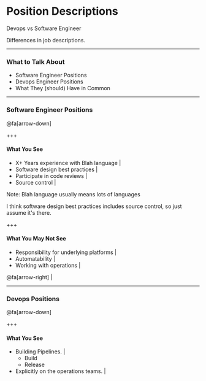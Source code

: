 # Position Descriptions

Devops vs Software Engineer

Differences in job descriptions.

---

### What to Talk About

- Software Engineer Positions
- Devops Engineer Positions
- What They (should) Have in Common

---
### Software Engineer Positions

@fa[arrow-down]

+++

#### What You See

- X+ Years experience with Blah language |
- Software design best practices |
- Participate in code reviews |
- Source control |

Note:
Blah language usually means lots of languages

I think software design best practices includes source control,
so just assume it's there.

+++

#### What You May Not See

- Responsibility for underlying platforms |
- Automatability |
- Working with operations |

@fa[arrow-right] |

---

### Devops Positions

@fa[arrow-down]

+++

#### What You See

- Building Pipelines. |
  - Build
  - Release
- Explicitly on the operations teams. |
